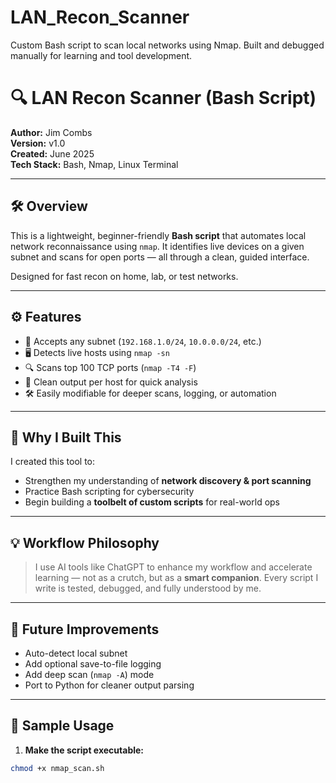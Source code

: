 # LAN_Recon_Scanner
Custom Bash script to scan local networks using Nmap. Built and debugged manually for learning and tool development.

# 🔍 LAN Recon Scanner (Bash Script)

**Author:** Jim Combs  
**Version:** v1.0  
**Created:** June 2025  
**Tech Stack:** Bash, Nmap, Linux Terminal

---

## 🛠️ Overview
This is a lightweight, beginner-friendly **Bash script** that automates local network reconnaissance using `nmap`. It identifies live devices on a given subnet and scans for open ports — all through a clean, guided interface.

Designed for fast recon on home, lab, or test networks.

---

## ⚙️ Features
- 📡 Accepts any subnet (`192.168.1.0/24`, `10.0.0.0/24`, etc.)
- 🖥️ Detects live hosts using `nmap -sn`
- 🔍 Scans top 100 TCP ports (`nmap -T4 -F`)
- 🧾 Clean output per host for quick analysis
- 🛠️ Easily modifiable for deeper scans, logging, or automation

---

## 🧠 Why I Built This
I created this tool to:
- Strengthen my understanding of **network discovery & port scanning**
- Practice Bash scripting for cybersecurity
- Begin building a **toolbelt of custom scripts** for real-world ops

---

## 💡 Workflow Philosophy
> I use AI tools like ChatGPT to enhance my workflow and accelerate learning — not as a crutch, but as a **smart companion**. Every script I write is tested, debugged, and fully understood by me.

---

## 🚀 Future Improvements
- Auto-detect local subnet
- Add optional save-to-file logging
- Add deep scan (`nmap -A`) mode
- Port to Python for cleaner output parsing

---

## 📁 Sample Usage

1. **Make the script executable:**
```bash
chmod +x nmap_scan.sh